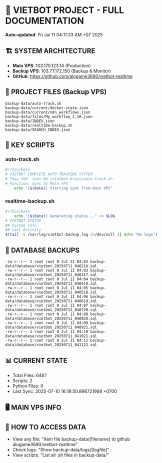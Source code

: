 # 🤖 VIETBOT PROJECT - FULL DOCUMENTATION
**Auto-updated**: Fri Jul 11 04:11:33 AM +07 2025

## 🏗️ SYSTEM ARCHITECTURE
- **Main VPS**: 103.170.123.14 (Production)
- **Backup VPS**: 103.77.172.150 (Backup & Monitor)
- **GitHub**: https://github.com/alogame3690/vietbot-realtime

## 📁 PROJECT FILES (Backup VPS)
```
backup-data/auto-track.sh
backup-data/current/docker-state.json
backup-data/current/n8n_workflows.json
backup-data/files/My_workflow_2_10.json
backup-data/INDEX.json
backup-data/realtime-backup.sh
backup-data/SEARCH_INDEX.json
```

## 🔧 KEY SCRIPTS
### auto-track.sh
```bash
#!/bin/bash
# VIETBOT COMPLETE AUTO TRACKING SYSTEM
# Thay thế toàn bộ /vietbot-brain/auto-track.sh
# Function: Sync từ Main VPS
    echo "[$(date)] Starting sync from main VPS"
```
### realtime-backup.sh
```bash
#!/bin/bash
    echo "[$(date)] Generating status..." >> $LOG
# VIETBOT STATUS
## System Info
## Last Activity
$(tail -5 /var/log/vietbot-backup.log 2>/dev/null || echo "No logs")
```

## 💾 DATABASE BACKUPS
```
-rw-r--r-- 1 root root 0 Jul 11 04:02 backup-data/database/vietbot_20250711_040216.sql
-rw-r--r-- 1 root root 0 Jul 11 04:03 backup-data/database/vietbot_20250711_040317.sql
-rw-r--r-- 1 root root 0 Jul 11 04:04 backup-data/database/vietbot_20250711_040418.sql
-rw-r--r-- 1 root root 0 Jul 11 04:05 backup-data/database/vietbot_20250711_040518.sql
-rw-r--r-- 1 root root 0 Jul 11 04:06 backup-data/database/vietbot_20250711_040619.sql
-rw-r--r-- 1 root root 0 Jul 11 04:07 backup-data/database/vietbot_20250711_040720.sql
-rw-r--r-- 1 root root 0 Jul 11 04:08 backup-data/database/vietbot_20250711_040820.sql
-rw-r--r-- 1 root root 0 Jul 11 04:09 backup-data/database/vietbot_20250711_040921.sql
-rw-r--r-- 1 root root 0 Jul 11 04:10 backup-data/database/vietbot_20250711_041021.sql
-rw-r--r-- 1 root root 0 Jul 11 04:11 backup-data/database/vietbot_20250711_041122.sql
```

## 📊 CURRENT STATE
- Total Files: 6467
- Scripts: 2
- Python Files: 0
- Last Sync: 2025-07-10 16:18:50.896721968 +0700

## 🖥️ MAIN VPS INFO


## 🚨 HOW TO ACCESS DATA
- View any file: "Xem file backup-data/[filename] từ github alogame3690/vietbot-realtime"
- Check logs: "Show backup-data/logs/[logfile]"
- View scripts: "List all .sh files in backup-data/"
